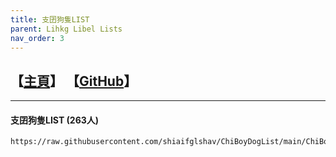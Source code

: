 ```yaml
---
title: 支囝狗隻LIST
parent: Lihkg Libel Lists
nav_order: 3
---
```

## 【[主頁](https://lih.kg/ioxQqS)】 【[GitHub](https://github.com/shiaifglshav/ChiBoyDogList)】

---

#### 支囝狗隻LIST (263人)
```
https://raw.githubusercontent.com/shiaifglshav/ChiBoyDogList/main/ChiBoyDogList.json
```
